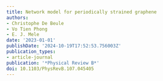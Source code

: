 ```yaml
---
title: Network model for periodically strained graphene
authors:
- Christophe De Beule
- Vo Tien Phong
- E. J. Mele
date: '2023-01-01'
publishDate: '2024-10-19T17:52:53.756003Z'
publication_types:
- article-journal
publication: '*Physical Review B*'
doi: 10.1103/PhysRevB.107.045405
---
```

